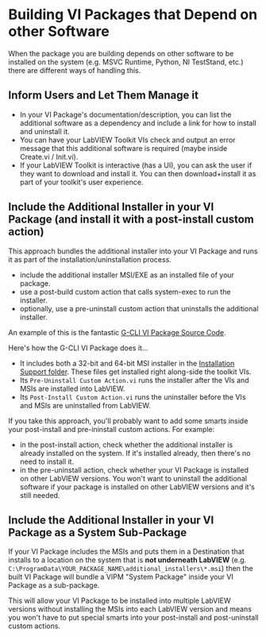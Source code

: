 # Building VI Packages that Depend on other Software

When the package you are building depends on other software to be installed on the system (e.g. MSVC Runtime, Python, NI TestStand, etc.) there are different ways of handling this.

## Inform Users and Let Them Manage it

- In your VI Package's documentation/description, you can list the additional software as a dependency and include a link for how to install and uninstall it.
- You can have your LabVIEW Toolkit VIs check and output an error message that this additional software is required (maybe inside Create.vi / Init.vi).
- If your LabVIEW Toolkit is interactive (has a UI), you can ask the user if they want to download and install it. You can then download+install it as part of your toolkit's user experience.

## Include the Additional Installer in your VI Package (and install it with a post-install custom action)

This approach bundles the additional installer into your VI Package and runs it as part of the installation/uninstallation process.

- include the additional installer MSI/EXE as an installed file of your package.
- use a post-build custom action that calls system-exec to run the installer.
- optionally, use a pre-uninstall custom action that uninstalls the additional installer.

An example of this is the fantastic [G-CLI VI Package Source Code](https://github.com/JamesMc86/G-CLI/tree/v2.4.0/LabVIEW%20Source).

Here's how the G-CLI VI Package does it...
- It includes both a 32-bit and 64-bit MSI installer in the [Installation Support folder](https://github.com/JamesMc86/G-CLI/tree/v2.4.0/LabVIEW%20Source/Installation%20Support). These files get installed right along-side the toolkit VIs.
- Its `Pre-Uninstall Custom Action.vi` runs the installer after the VIs and MSIs are installed into LabVIEW.
- Its `Post-Install Custom Action.vi` runs the uninstaller before the VIs and MSIs are uninstalled from LabVIEW.

If you take this approach, you'll probably want to add some smarts inside your post-install and pre-ininstall custom actions. For example:

- in the post-install action, check whether the additional installer is already installed on the system. If it's installed already, then there's no need to install it.
- in the pre-uninstall action, check whether your VI Package is installed on other LabVIEW versions. You won't want to uninstall the additional software if your package is installed on other LabVIEW versions and it's still needed.

## Include the Additional Installer in your VI Package as a System Sub-Package

If your VI Package includes the MSIs and puts them in a Destination that installs to a location on the system that is **not underneath LabVIEW** (e.g. `C:\ProgramData\YOUR_PACKAGE_NAME\additional_installers\*.msi`) then the built VI Package will bundle a VIPM "System Package" inside your VI Package as a sub-package.  

This will allow your VI Package to be installed into multiple LabVIEW versions without installing the MSIs into each LabVIEW version and means you won't have to put special smarts into your post-install and post-uninstall custom actions.
